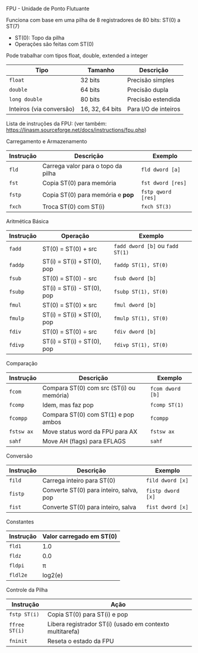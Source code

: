 FPU - Unidade de Ponto Flutuante

Funciona com base em uma pilha de 8 registradores de 80 bits: ST(0) a ST(7)
 - ST(0): Topo da pilha
 - Operações são feitas com ST(0)
 
Pode trabalhar com tipos float, double, extended a integer
 
| Tipo                     | Tamanho         | Descrição            |
| ------------------------ | --------------- | -------------------- |
| `float`                  | 32 bits         | Precisão simples     |
| `double`                 | 64 bits         | Precisão dupla       |
| `long double`            | 80 bits         | Precisão estendida   |
| Inteiros (via conversão) | 16, 32, 64 bits | Para I/O de inteiros |

Lista de instruções da FPU:
(ver também: https://linasm.sourceforge.net/docs/instructions/fpu.php)

Carregamento e Armazenamento

| Instrução | Descrição                          | Exemplo            |
| --------- | ---------------------------------- | ------------------ |
| `fld`     | Carrega valor para o topo da pilha | `fld dword [a]`    |
| `fst`     | Copia ST(0) para memória           | `fst dword [res]`  |
| `fstp`    | Copia ST(0) para memória e **pop** | `fstp qword [res]` |
| `fxch`    | Troca ST(0) com ST(i)              | `fxch ST(3)`       |

Aritmética Básica

| Instrução | Operação                   | Exemplo                          |
| --------- | -------------------------- | -------------------------------- |
| `fadd`    | ST(0) = ST(0) + src        | `fadd dword [b]` ou `fadd ST(1)` |
| `faddp`   | ST(i) = ST(i) + ST(0), pop | `faddp ST(1), ST(0)`             |
| `fsub`    | ST(0) = ST(0) - src        | `fsub dword [b]`                 |
| `fsubp`   | ST(i) = ST(i) - ST(0), pop | `fsubp ST(1), ST(0)`             |
| `fmul`    | ST(0) = ST(0) × src        | `fmul dword [b]`                 |
| `fmulp`   | ST(i) = ST(i) × ST(0), pop | `fmulp ST(1), ST(0)`             |
| `fdiv`    | ST(0) = ST(0) ÷ src        | `fdiv dword [b]`                 |
| `fdivp`   | ST(i) = ST(i) ÷ ST(0), pop | `fdivp ST(1), ST(0)`             |

 Comparação
 
| Instrução  | Descrição                                | Exemplo          |
| ---------- | ---------------------------------------- | ---------------- |
| `fcom`     | Compara ST(0) com src (ST(i) ou memória) | `fcom dword [b]` |
| `fcomp`    | Idem, mas faz pop                        | `fcomp ST(1)`    |
| `fcompp`   | Compara ST(0) com ST(1) e pop ambos      | `fcompp`         |
| `fstsw ax` | Move status word da FPU para AX          | `fstsw ax`       |
| `sahf`     | Move AH (flags) para EFLAGS              | `sahf`           |

Conversão

| Instrução | Descrição                               | Exemplo           |
| --------- | --------------------------------------- | ----------------- |
| `fild`    | Carrega inteiro para ST(0)              | `fild dword [x]`  |
| `fistp`   | Converte ST(0) para inteiro, salva, pop | `fistp dword [x]` |
| `fist`    | Converte ST(0) para inteiro, salva      | `fist dword [x]`  |


Constantes

| Instrução | Valor carregado em ST(0) |
| --------- | ------------------------ |
| `fld1`    | 1.0                      |
| `fldz`    | 0.0                      |
| `fldpi`   | π                        |
| `fldl2e`  | log2(e)                  |

Controle da Pilha

| Instrução     | Ação                                                     |
| ------------- | -------------------------------------------------------- |
| `fstp ST(i)`  | Copia ST(0) para ST(i) e pop                             |
| `ffree ST(i)` | Libera registrador ST(i) (usado em contexto multitarefa) |
| `fninit`      | Reseta o estado da FPU                                   |

